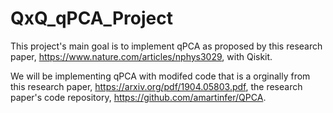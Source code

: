 # QxQ_qPCA_Project
This project's main goal is to implement qPCA as proposed by this research paper, https://www.nature.com/articles/nphys3029, with Qiskit.

We will be implementing qPCA with modifed code that is a orginally from this research paper, https://arxiv.org/pdf/1904.05803.pdf, the research paper's code repository, https://github.com/amartinfer/QPCA.
